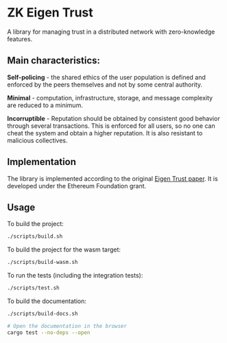 # ZK Eigen Trust
A library for managing trust in a distributed network with zero-knowledge features.

## Main characteristics:
**Self-policing** - the shared ethics of the user population is defined and enforced by the peers themselves and not by some central authority.

**Minimal** - computation, infrastructure, storage, and message complexity are reduced to a minimum.

**Incorruptible** - Reputation should be obtained by consistent good behavior through several transactions. This is enforced for all users, so no one can cheat the system and obtain a higher reputation. It is also resistant to malicious collectives.

## Implementation
The library is implemented according to the original [Eigen Trust paper](http://ilpubs.stanford.edu:8090/562/1/2002-56.pdf). It is developed under the Ethereum Foundation grant.

## Usage
To build the project:
```bash
./scripts/build.sh
```

To build the project for the wasm target:
```bash
./scripts/build-wasm.sh
```

To run the tests (including the integration tests):
```bash
./scripts/test.sh
```

To build the documentation:
```bash
./scripts/build-docs.sh

# Open the documentation in the browser
cargo test --no-deps --open
```